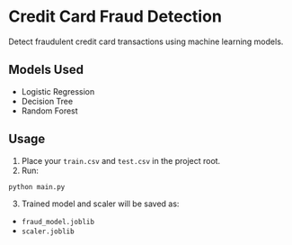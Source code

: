 # Credit Card Fraud Detection

Detect fraudulent credit card transactions using machine learning models.

## Models Used
- Logistic Regression
- Decision Tree
- Random Forest

## Usage

1. Place your `train.csv` and `test.csv` in the project root.
2. Run:
```
python main.py
```
3. Trained model and scaler will be saved as:
- `fraud_model.joblib`
- `scaler.joblib`
